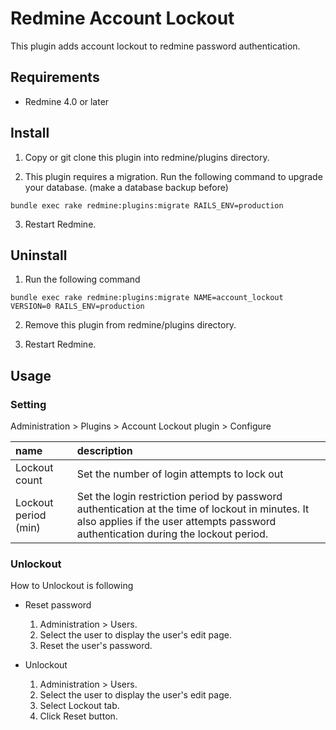 # Redmine Account Lockout
This plugin adds account lockout to redmine password authentication.

## Requirements
* Redmine 4.0 or later

## Install
1. Copy or git clone this plugin into redmine/plugins directory.

2. This plugin requires a migration. Run the following command to upgrade your database. (make a database backup before)
```
bundle exec rake redmine:plugins:migrate RAILS_ENV=production
```

3. Restart Redmine.

## Uninstall
1. Run the following command
```
bundle exec rake redmine:plugins:migrate NAME=account_lockout VERSION=0 RAILS_ENV=production
```
2. Remove this plugin from redmine/plugins directory.

3. Restart Redmine.

## Usage

### Setting
Administration > Plugins > Account Lockout plugin > Configure

| name | description |
|:-----|:------------|
| Lockout count | Set the number of login attempts to lock out |
| Lockout period (min) | Set the login restriction period by password authentication at the time of lockout in minutes. It also applies if the user attempts password authentication during the lockout period. |

### Unlockout
How to Unlockout is following

* Reset password
  1. Administration > Users.
  2. Select the user to display the user's edit page.
  3. Reset the user's password.

* Unlockout
  1. Administration > Users.
  2. Select the user to display the user's edit page.
  3. Select Lockout tab.
  4. Click Reset button.
